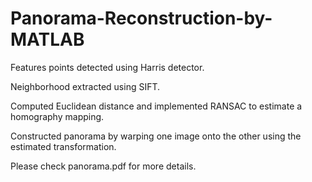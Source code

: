 # Panorama-Reconstruction-by-MATLAB

Features points detected using Harris detector.

Neighborhood extracted using SIFT.

Computed Euclidean distance and implemented RANSAC to estimate a homography mapping.

Constructed panorama by warping one image onto the other using the estimated transformation.

Please check panorama.pdf for more details.


